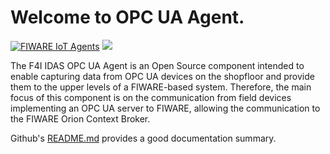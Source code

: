 # Welcome to OPC UA Agent.

[![FIWARE IoT Agents](https://nexus.lab.fiware.org/repository/raw/public/badges/chapters/iot-agents.svg)](https://www.fiware.org/developers/catalogue/)
[![](https://nexus.lab.fiware.org/repository/raw/public/badges/stackoverflow/iot-agents.svg)](https://stackoverflow.com/questions/tagged/fiware+iot)

The F4I IDAS OPC UA Agent is an Open Source component intended to enable capturing data from OPC UA devices on the shopfloor and provide them to the upper levels of a FIWARE-based system. Therefore, the main focus of this component is on the communication from field devices implementing an OPC UA server to FIWARE, allowing the communication to the FIWARE Orion Context Broker.

Github's [README.md](https://github.com/Engineering-Research-and-Development/iotagent-opcua/blob/master/README.md) provides a good documentation summary.

